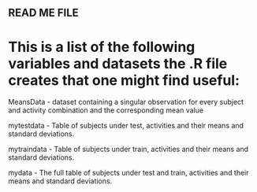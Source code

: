 ## READ ME FILE

# This is a list of the following variables and datasets the .R file creates that one might find useful:

MeansData - dataset containing a singular observation for every subject and activity combination and the corresponding mean value

mytestdata - Table of subjects under test, activities and their means and standard deviations.

mytraindata - Table of subjects under train, activities and their means and standard deviations.

mydata - The full table of subjects under test and train, activities and their means and standard deviations.
